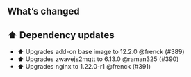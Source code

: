## What’s changed

## ⬆️ Dependency updates

- ⬆️ Upgrades add-on base image to 12.2.0 @frenck (#389)
- ⬆️ Upgrades zwavejs2mqtt to 6.13.0 @raman325 (#390)
- ⬆️ Upgrades nginx to 1.22.0-r1 @frenck (#391)
